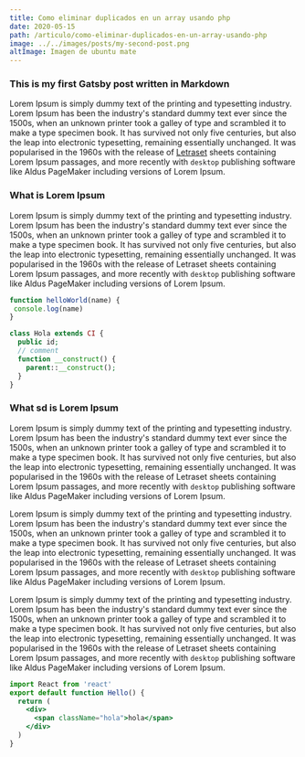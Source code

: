 ```yaml
---
title: Como eliminar duplicados en un array usando php
date: 2020-05-15
path: /articulo/como-eliminar-duplicados-en-un-array-usando-php
image: ../../images/posts/my-second-post.png
altImage: Imagen de ubuntu mate
---
```

<!-- ![Hopper the rabbiy](../../images/posts/my-first-post.png) -->

### This is my first Gatsby post written in Markdown

Lorem Ipsum is simply dummy text of the printing and typesetting industry. Lorem Ipsum has been the industry's standard dummy text ever since the 1500s, when an unknown printer took a galley of type and scrambled it to make a type specimen book. It has survived not only five centuries, but also the leap into electronic typesetting, remaining essentially unchanged. It was popularised in the 1960s with the release of [Letraset](http://localhost?target=_blank) sheets containing Lorem Ipsum passages, and more recently with `desktop` publishing software like Aldus PageMaker including versions of Lorem Ipsum.

### What is Lorem Ipsum

Lorem Ipsum is simply dummy text of the printing and typesetting industry. Lorem Ipsum has been the industry's standard dummy text ever since the 1500s, when an unknown printer took a galley of type and scrambled it to make a type specimen book. It has survived not only five centuries, but also the leap into electronic typesetting, remaining essentially unchanged. It was popularised in the 1960s with the release of Letraset sheets containing Lorem Ipsum passages, and more recently with `desktop` publishing software like Aldus PageMaker including versions of Lorem Ipsum.

```javascript
function helloWorld(name) {
 console.log(name)
}
```

```php
class Hola extends CI {
  public id;
  // comment
  function __construct() {
    parent::__construct();
  }
}
```

### What sd is Lorem Ipsum

Lorem Ipsum is simply dummy text of the printing and typesetting industry. Lorem Ipsum has been the industry's standard dummy text ever since the 1500s, when an unknown printer took a galley of type and scrambled it to make a type specimen book. It has survived not only five centuries, but also the leap into electronic typesetting, remaining essentially unchanged. It was popularised in the 1960s with the release of Letraset sheets containing Lorem Ipsum passages, and more recently with `desktop` publishing software like Aldus PageMaker including versions of Lorem Ipsum.

Lorem Ipsum is simply dummy text of the printing and typesetting industry. Lorem Ipsum has been the industry's standard dummy text ever since the 1500s, when an unknown printer took a galley of type and scrambled it to make a type specimen book. It has survived not only five centuries, but also the leap into electronic typesetting, remaining essentially unchanged. It was popularised in the 1960s with the release of Letraset sheets containing Lorem Ipsum passages, and more recently with `desktop` publishing software like Aldus PageMaker including versions of Lorem Ipsum.

Lorem Ipsum is simply dummy text of the printing and typesetting industry. Lorem Ipsum has been the industry's standard dummy text ever since the 1500s, when an unknown printer took a galley of type and scrambled it to make a type specimen book. It has survived not only five centuries, but also the leap into electronic typesetting, remaining essentially unchanged. It was popularised in the 1960s with the release of Letraset sheets containing Lorem Ipsum passages, and more recently with `desktop` publishing software like Aldus PageMaker including versions of Lorem Ipsum.

```jsx
import React from 'react'
export default function Hello() {
  return (
    <div>
      <span className="hola">hola</span>
    </div>
  )
}
```
